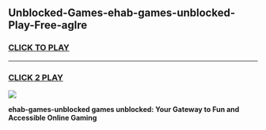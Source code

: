 
## Unblocked-Games-ehab-games-unblocked-Play-Free-aglre
<h3>
<a href="https://premium76.site?title=ehab-games-unblocked&ref=20A">CLICK TO PLAY</a></h3>
<hr>

<h3>
<a href="https://premium76.site?title=ehab-games-unblocked&ref=20A">CLICK 2 PLAY</a>
  
</h3>

<a href="https://premium76.site?title=ehab-games-unblocked&ref=20A"><img src="https://clearcache.store/games.png"></a>


**ehab-games-unblocked games unblocked: Your Gateway to Fun and Accessible Online Gaming**
